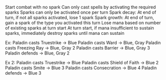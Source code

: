 Start combat with no spark
Can only cast spells by activating the required sparks
Sparks can only be activated once per turn
Spark decay: At end of turn, if not all sparks activated, lose 1 spark
Spark growth: At end of turn, gain a spark of the type you activated this turn
Lose mana based on number of existing sparks at turn start
At turn start, if mana insufficient to sustain sparks, immediately destroy sparks until mana can sustain

Ex: 
Paladin casts Truestrike -> Blue
Paladin casts Ward -> Blue, Gray
Paladin casts Freezing Ray -> Blue, Gray 2
Paladin casts Barrier -> Blue, Gray 3
Paladin defends -> Blue, Gray 2

Ex 2:
Paladin casts Truestrike -> Blue
Paladin casts Shield of Faith -> Blue 2
Paladin casts Smite -> Blue 3
Paladin casts Consecration -> Blue 4
Paladin defends -> Blue 3